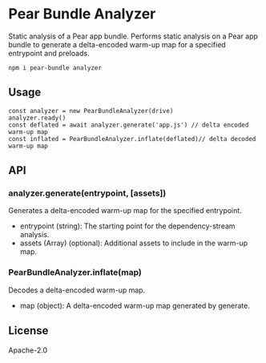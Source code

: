 # Pear Bundle Analyzer

Static analysis of a Pear app bundle. Performs static analysis on a Pear app bundle to generate a delta-encoded warm-up map for a specified entrypoint and preloads.

```
npm i pear-bundle analyzer
```

## Usage

```
const analyzer = new PearBundleAnalyzer(drive)
analyzer.ready()
const deflated = await analyzer.generate('app.js') // delta encoded warm-up map
const inflated = PearBundleAnalyzer.inflate(deflated)// delta decoded warm-up map
```

## API
### analyzer.generate(entrypoint, [assets])

Generates a delta-encoded warm-up map for the specified entrypoint.

- entrypoint (string): The starting point for the dependency-stream analysis.
- assets (Array) (optional): Additional assets to include in the warm-up map.

### PearBundleAnalyzer.inflate(map)

Decodes a delta-encoded warm-up map.

- map (object): A delta-encoded warm-up map generated by generate.

## License

Apache-2.0

